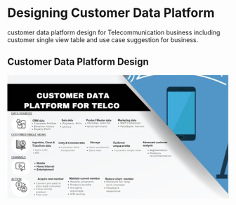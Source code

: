 # Designing Customer Data Platform
customer data platform design for Telecommunication business including customer single view table and use case suggestion for business.

## Customer Data Platform Design
![image](https://github.com/Sujitra17/MADT8101_Customer-Analytics/blob/main/01%20Customer%20Analytics-Customer%20Single%20View/CDP_Telco.jpg)

